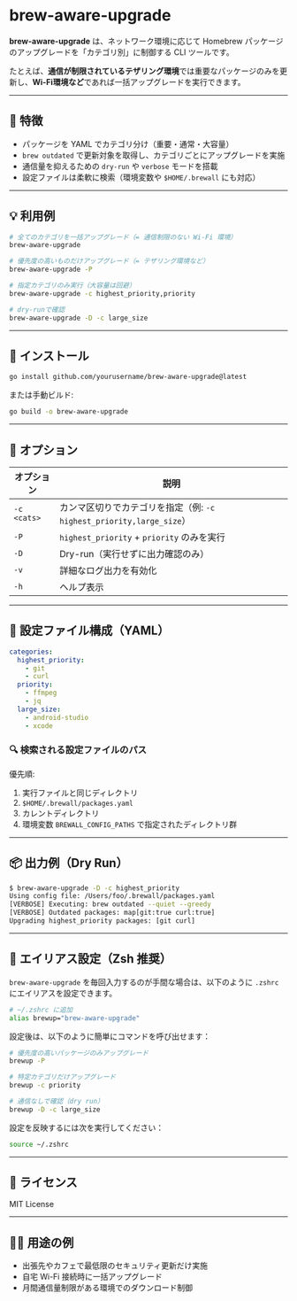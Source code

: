 # brew-aware-upgrade

**brew-aware-upgrade** は、ネットワーク環境に応じて Homebrew パッケージのアップグレードを「カテゴリ別」に制御する CLI ツールです。

たとえば、**通信が制限されているテザリング環境**では重要なパッケージのみを更新し、**Wi-Fi環境など**であれば一括アップグレードを実行できます。

---

## 🚀 特徴

- パッケージを YAML でカテゴリ分け（重要・通常・大容量）
- `brew outdated` で更新対象を取得し、カテゴリごとにアップグレードを実施
- 通信量を抑えるための `dry-run` や `verbose` モードを搭載
- 設定ファイルは柔軟に検索（環境変数や `$HOME/.brewall` にも対応）

---

## 💡 利用例

```bash
# 全てのカテゴリを一括アップグレード（= 通信制限のない Wi-Fi 環境）
brew-aware-upgrade

# 優先度の高いものだけアップグレード（= テザリング環境など）
brew-aware-upgrade -P

# 指定カテゴリのみ実行（大容量は回避）
brew-aware-upgrade -c highest_priority,priority

# dry-runで確認
brew-aware-upgrade -D -c large_size
```

---

## 🔧 インストール

```bash
go install github.com/yourusername/brew-aware-upgrade@latest
```

または手動ビルド:

```bash
go build -o brew-aware-upgrade
```

---

## 🧩 オプション

| オプション        | 説明                                                                 |
|-------------------|----------------------------------------------------------------------|
| `-c <cats>`       | カンマ区切りでカテゴリを指定（例: `-c highest_priority,large_size`）     |
| `-P`              | `highest_priority` + `priority` のみを実行                            |
| `-D`              | Dry-run（実行せずに出力確認のみ）                                     |
| `-v`              | 詳細なログ出力を有効化                                                |
| `-h`              | ヘルプ表示                                                            |

---

## 📁 設定ファイル構成（YAML）

```yaml
categories:
  highest_priority:
    - git
    - curl
  priority:
    - ffmpeg
    - jq
  large_size:
    - android-studio
    - xcode
```

### 🔍 検索される設定ファイルのパス

優先順:

1. 実行ファイルと同じディレクトリ
2. `$HOME/.brewall/packages.yaml`
3. カレントディレクトリ
4. 環境変数 `BREWALL_CONFIG_PATHS` で指定されたディレクトリ群

---

## 📦 出力例（Dry Run）

```bash
$ brew-aware-upgrade -D -c highest_priority
Using config file: /Users/foo/.brewall/packages.yaml
[VERBOSE] Executing: brew outdated --quiet --greedy
[VERBOSE] Outdated packages: map[git:true curl:true]
Upgrading highest_priority packages: [git curl]
```

---

## 🔁 エイリアス設定（Zsh 推奨）

`brew-aware-upgrade` を毎回入力するのが手間な場合は、以下のように `.zshrc` にエイリアスを設定できます。

```bash
# ~/.zshrc に追加
alias brewup="brew-aware-upgrade"
```

設定後は、以下のように簡単にコマンドを呼び出せます：

```bash
# 優先度の高いパッケージのみアップグレード
brewup -P

# 特定カテゴリだけアップグレード
brewup -c priority

# 通信なしで確認（dry run）
brewup -D -c large_size
```

設定を反映するには次を実行してください：

```bash
source ~/.zshrc
```

---

## 📘 ライセンス

MIT License

---

## 🙋‍♀️ 用途の例

- 出張先やカフェで最低限のセキュリティ更新だけ実施
- 自宅 Wi-Fi 接続時に一括アップグレード
- 月間通信量制限がある環境でのダウンロード制御